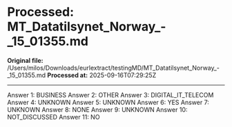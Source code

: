 # Processed: MT_Datatilsynet_Norway_-_15_01355.md

**Original file:** /Users/milos/Downloads/eurlextract/testingMD/MT_Datatilsynet_Norway_-_15_01355.md
**Processed at:** 2025-09-16T07:29:25Z

---

Answer 1: BUSINESS
Answer 2: OTHER
Answer 3: DIGITAL_IT_TELECOM
Answer 4: UNKNOWN
Answer 5: UNKNOWN
Answer 6: YES
Answer 7: UNKNOWN
Answer 8: NONE
Answer 9: UNKNOWN
Answer 10: NOT_DISCUSSED
Answer 11: NO